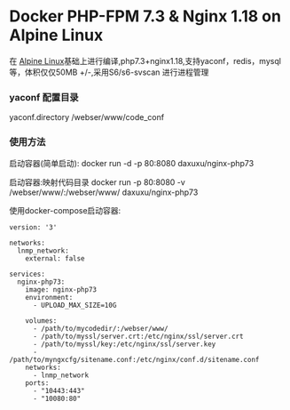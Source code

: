 # Docker PHP-FPM 7.3 & Nginx 1.18 on Alpine Linux
在 [Alpine Linux](https://www.alpinelinux.org/)基础上进行编译,php7.3+nginx1.18,支持yaconf，redis，mysql等，体积仅仅50MB +/-,采用S6/s6-svscan 进行进程管理

### yaconf 配置目录
yaconf.directory	/webser/www/code_conf


### 使用方法
启动容器(简单启动):
    docker run -d -p 80:8080 daxuxu/nginx-php73

启动容器:映射代码目录
    docker run -p 80:8080 -v /webser/www/:/webser/www/ daxuxu/nginx-php73


使用docker-compose启动容器:
```
version: '3'

networks:
  lnmp_network:
    external: false

services:
  nginx-php73:
    image: nginx-php73
    environment:
      - UPLOAD_MAX_SIZE=10G

    volumes:
      - /path/to/mycodedir/:/webser/www/
      - /path/to/myssl/server.crt:/etc/nginx/ssl/server.crt
      - /path/to/myssl/key:/etc/nginx/ssl/server.key
      - /path/to/myngxcfg/sitename.conf:/etc/nginx/conf.d/sitename.conf
    networks:
      - lnmp_network
    ports:
      - "10443:443"
	  - "10080:80"
```



